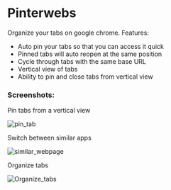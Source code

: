 # Pinterwebs

Organize your tabs on google chrome. Features:

* Auto pin your tabs so that you can access it quick
* Pinned tabs will auto reopen at the same position
* Cycle through tabs with the same base URL 
* Vertical view of tabs
* Ability to pin and close tabs from vertical view


### Screenshots:

 Pin tabs from a vertical view

![pin_tab](https://thumbs.gfycat.com/ExemplaryThriftyFreshwatereel-size_restricted.gif)

Switch between similar apps

![similar_webpage](https://thumbs.gfycat.com/IllegalDeadlyGuineapig-size_restricted.gif)

Organize tabs

![Organize_tabs](https://thumbs.gfycat.com/BlondEverlastingIntermediateegret-size_restricted.gif)

